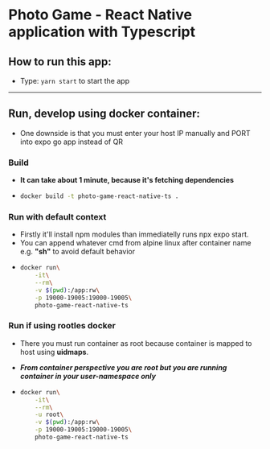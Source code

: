# Photo Game - React Native application with Typescript

## How to run this app:
- Type: `yarn start` to start the app

---

## Run, develop using docker container:
- One downside is that you must enter your host IP manually and PORT into expo go app instead of QR
### Build
- **It can take about 1 minute, because it's fetching dependencies**
- ```sh
  docker build -t photo-game-react-native-ts .
  ```
### Run with default context
- Firstly it'll install npm modules than immediatelly runs npx expo start.
- You can append whatever cmd from alpine linux after container name e.g. **"sh"** to avoid default behavior
- ```sh
  docker run\
      -it\
      --rm\
      -v $(pwd):/app:rw\
      -p 19000-19005:19000-19005\
      photo-game-react-native-ts
  ```

### Run if using rootles docker
- There you must run container as root because container is mapped to host
using **uidmaps**.

- ***From container perspective you are root but you are running container in your user-namespace only***
- ```sh
  docker run\
      -it\
      --rm\
      -u root\
      -v $(pwd):/app:rw\
      -p 19000-19005:19000-19005\
      photo-game-react-native-ts
  ```
